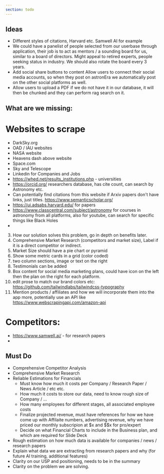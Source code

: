 ```yaml
---
section: todo
---
```


## Ideas

- Different styles of citations, Harvard etc. Samwell AI for example
- We could have a panelist of people selected from our userbase through application, their job is to
  act as mentors / a sounding board for us, similar to a board of directors. Might appeal to retired
  experts, people seeking status in industry. We should also rotate the board every 3 years.
- Add social share buttons to content Allow users to connect their social media accounts, so when they
  post on astronEra we automatically post on the other social platforms as well.
- Allow users to upload a PDF if we do not have it in our database, it will then be chunked and they can  perform rag search on it.

## What are we missing:

# Websites to scrape

- DarkSky.org
- OAD / IAU websites
- NASA website
- Heavens dash above website
- Space.com 
- Sky and Telescope
- Linkedin for Companies and Jobs
- https://whed.net/results_institutions.php - universities
- https://orcid.org/ researchers database, has cite count, can search by Astronomy etc.
- Can potentially find citations from this website if Arxiv papers don't have links, just titles. https://www.semanticscholar.org/
- https://ui.adsabs.harvard.edu/ for papers
- https://www.classcentral.com/subject/astronomy for courses in astronomy from all platforms, also for youtube, can search for specific things like Black Holes
- 

<!-- 
https://www.bplans.com/saas-business-plan/
https://www.saastock.com/wp-content/uploads/2020/02/SaaS-Marketing-eBook.pdf
 -->



3. How our solution solves this problem, go in depth on benefits later.
4. Comprehensive Market Research (competitors and market size), Label if it is a direct competitor or indirect.
5. Market Size should have a pie chart or pyramid 
6. Show some metric cards in a grid (color coded)
7. two column sections, image or text on the right
8. Testimonials can be added
9. Box content for social media marketing plans, could have icon on the left then the plan on the right for each platform.
10. edit prose to match our brand colors etc: https://github.com/tailwindlabs/tailwindcss-typography
11. Mention products / affiliates and how we will incorporate them into the app more, potentially use an API like https://www.webscrapingapi.com/amazon-api


# Competitors:

- https://www.samwell.ai/ - for research papers
- 

## Must Do

- Comprehensive Competitor Analysis
- Comprehensive Market Research
- Reliable Estimations for Financials
  - Must know how much it costs per Company / Research Paper / News Article / etc etc.
  - How much it costs to store our data, need to know rough size of Company / ...
  - How many employees for different stages, all associated employee costs
  - Finalize projected revenue, must have references for how we have come up with Affilaite numbers,  advertising revenue, why we have priced our monthly subscripion at $x and $$x for pro/expert
  - Decide on what Financial Charts to include in the Business plan, and which are required for Slide Deck
- Rough estimation on how much data is available for companies / news / research papers
- Explain what data we are extracting from research papers and why (for future AI training, additional features)
- Clarity on our USP and positioning, needs to be in the summary
- Clarity on the problem we are solving. 